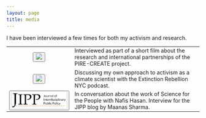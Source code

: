 ```yaml
---
layout: page
title: media
---
```


I have been interviewed a few times for both my activism and research. 

<table id="repo-table" style="border:none; border-collapse:collapse; cellspacing:0; cellpadding:0">
<tbody>
<tr style="border:none">
    <td><center>
    <button class="btn btn-default">
     <a href="https://youtu.be/5WIJnnKPvEQ?si=2zrPT4ToLTnZ-4eJ" target="_blank"><img src="http://img.youtube.com/vi/5WIJnnKPvEQ?si=2zrPT4ToLTnZ-4eJ/hqdefault.jpg" width="400"/></a> 
      </button>
    </center></td>
    <td>
      Interviewed as part of a short film about the research and international partnerships of the PIRE-CREATE project.
    </td>
</tr>  
 <tr>
    <td><center>
    <button class="btn btn-default">
     <a href="https://youtu.be/xztoAxSBpuo?si=omPashRVpjpvAo3M" target="_blank"><img src="http://img.youtube.com/vi/xztoAxSBpuo?si=omPashRVpjpvAo3M/hqdefault.jpg" width="400"/></a> 
      </button>
    </center></td>
    <td>
      Discussing my own approach to activism as a climate scientist with the Extinction Rebellion NYC podcast.
    </td>
</tr>
<tr>
    <td><center>
    <button class="btn btn-default">
     <a href="https://jipp.org/blog/science-for-the-people" target="_blank"><img src="/assets/img/JIPP+Logo.png" width="400"/></a> 
      </button>
    </center></td>
    <td>
      In conversation about the work of Science for the People with Nafis Hasan. Interview for the JIPP blog by Maanas Sharma.
    </td>
</tr>  
</tbody>
</table>

